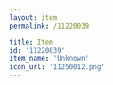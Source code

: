 ```yaml
---
layout: item
permalink: /11220039

title: Item
id: '11220039'
item_name: 'Unknown'
icon_url: '11250012.png'
---
```

